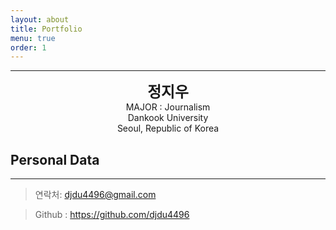 ```yaml
---
layout: about
title: Portfolio
menu: true
order: 1
---
```


---

<center>
<span style=
"font-size:170%;
font-weight:bold">
정지우
</span>
</center>

<center>MAJOR : Journalism</center>

<center>Dankook University</center>

<center>Seoul, Republic of Korea</center>

## Personal Data

---

> 연락처: djdu4496@gmail.com

> Github : <a href="https://github.com/khw11044">https://github.com/djdu4496</a>
